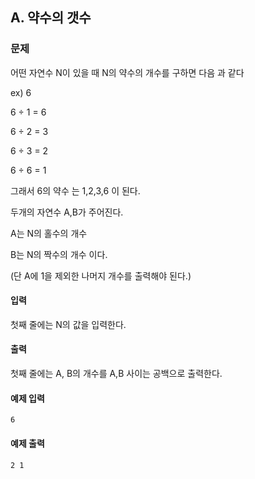 ## A. 약수의 갯수

### 문제

어떤 자연수 N이 있을 때 N의 약수의 개수를 구하면 다음 과 같다

ex) 6

6 ÷ 1 = 6

6 ÷ 2 = 3

6 ÷ 3 = 2

6 ÷ 6 = 1



그래서 6의 약수 는 1,2,3,6 이 된다.

두개의 자연수 A,B가 주어진다.

A는 N의 홀수의 개수 

B는 N의 짝수의 개수 이다.

(단 A에 1을 제외한 나머지 개수를 출력해야 된다.)


#### 입력

첫째 줄에는 N의 값을 입력한다.

#### 출력

첫째 줄에는 A, B의 개수를 A,B 사이는 공백으로 출력한다.

#### 예제 입력

```
6
```

#### 예제 출력

```
2 1
```
